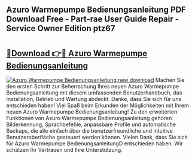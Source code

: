 ## Azuro Warmepumpe Bedienungsanleitung PDF Download Free - Part-rae User Guide Repair - Service Owner Edition ptz67

# <h2><a href="http://df0zrkb.blite.top/?on=Azuro+Warmepumpe+Bedienungsanleitung">🔗Download 👉🔴 Azuro Warmepumpe Bedienungsanleitung</a></h2>

[![Azuro Warmepumpe Bedienungsanleitung new download](https://i.imgur.com/lujVjoI.png)](http://df0zrkb.blite.top/?on=Azuro+Warmepumpe+Bedienungsanleitung)
Machen Sie den ersten Schritt zur Beherrschung Ihres neuen Azuro Warmepumpe Bedienungsanleitung mit diesem umfassenden Benutzerhandbuch, das Installation, Betrieb und Wartung abdeckt. Danke, dass Sie sich für uns entschieden haben! Viel Spaß beim Erkunden der Möglichkeiten mit Ihrem neuen Azuro Warmepumpe Bedienungsanleitung! Zu den erweiterten Funktionen von Azuro Warmepumpe Bedienungsanleitung gehören Bilderkennung, Sprachbefehle, anpassbare Profile und automatische Backups, die alle einfach über die benutzerfreundliche und intuitive Benutzeroberfläche gesteuert werden können. Vielen Dank, dass Sie sich für Azuro Warmepumpe BedienungsanleitungD entschieden haben. Wir schätzen Ihr Vertrauen und Ihre Unterstützung.
